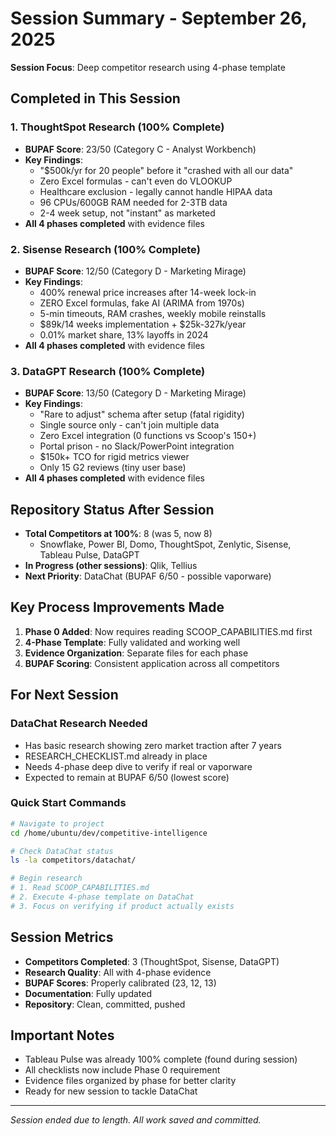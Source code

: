 # Session Summary - September 26, 2025
**Session Focus**: Deep competitor research using 4-phase template

## Completed in This Session

### 1. ThoughtSpot Research (100% Complete)
- **BUPAF Score**: 23/50 (Category C - Analyst Workbench)
- **Key Findings**:
  - "$500k/yr for 20 people" before it "crashed with all our data"
  - Zero Excel formulas - can't even do VLOOKUP
  - Healthcare exclusion - legally cannot handle HIPAA data
  - 96 CPUs/600GB RAM needed for 2-3TB data
  - 2-4 week setup, not "instant" as marketed
- **All 4 phases completed** with evidence files

### 2. Sisense Research (100% Complete)
- **BUPAF Score**: 12/50 (Category D - Marketing Mirage)
- **Key Findings**:
  - 400% renewal price increases after 14-week lock-in
  - ZERO Excel formulas, fake AI (ARIMA from 1970s)
  - 5-min timeouts, RAM crashes, weekly mobile reinstalls
  - $89k/14 weeks implementation + $25k-327k/year
  - 0.01% market share, 13% layoffs in 2024
- **All 4 phases completed** with evidence files

### 3. DataGPT Research (100% Complete)
- **BUPAF Score**: 13/50 (Category D - Marketing Mirage)
- **Key Findings**:
  - "Rare to adjust" schema after setup (fatal rigidity)
  - Single source only - can't join multiple data
  - Zero Excel integration (0 functions vs Scoop's 150+)
  - Portal prison - no Slack/PowerPoint integration
  - $150k+ TCO for rigid metrics viewer
  - Only 15 G2 reviews (tiny user base)
- **All 4 phases completed** with evidence files

## Repository Status After Session
- **Total Competitors at 100%**: 8 (was 5, now 8)
  - Snowflake, Power BI, Domo, ThoughtSpot, Zenlytic, Sisense, Tableau Pulse, DataGPT
- **In Progress (other sessions)**: Qlik, Tellius
- **Next Priority**: DataChat (BUPAF 6/50 - possible vaporware)

## Key Process Improvements Made
1. **Phase 0 Added**: Now requires reading SCOOP_CAPABILITIES.md first
2. **4-Phase Template**: Fully validated and working well
3. **Evidence Organization**: Separate files for each phase
4. **BUPAF Scoring**: Consistent application across all competitors

## For Next Session

### DataChat Research Needed
- Has basic research showing zero market traction after 7 years
- RESEARCH_CHECKLIST.md already in place
- Needs 4-phase deep dive to verify if real or vaporware
- Expected to remain at BUPAF 6/50 (lowest score)

### Quick Start Commands
```bash
# Navigate to project
cd /home/ubuntu/dev/competitive-intelligence

# Check DataChat status
ls -la competitors/datachat/

# Begin research
# 1. Read SCOOP_CAPABILITIES.md
# 2. Execute 4-phase template on DataChat
# 3. Focus on verifying if product actually exists
```

## Session Metrics
- **Competitors Completed**: 3 (ThoughtSpot, Sisense, DataGPT)
- **Research Quality**: All with 4-phase evidence
- **BUPAF Scores**: Properly calibrated (23, 12, 13)
- **Documentation**: Fully updated
- **Repository**: Clean, committed, pushed

## Important Notes
- Tableau Pulse was already 100% complete (found during session)
- All checklists now include Phase 0 requirement
- Evidence files organized by phase for better clarity
- Ready for new session to tackle DataChat

---
*Session ended due to length. All work saved and committed.*